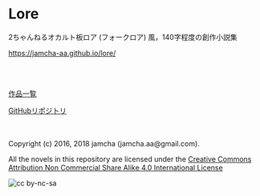 

# Lore

2ちゃんねるオカルト板ロア (フォークロア) 風，140字程度の創作小説集

<https://jamcha-aa.github.io/lore/>

<br>
<br>

[作品一覧](https://jamcha-aa.gitbook.io/about/)

[GitHubリポジトリ](https://github.com/jamcha-aa/Lore)

<br>
<br>
Copyright (c) 2016, 2018 jamcha (jamcha.aa@gmail.com).

All the novels in this repository are licensed under the [Creative Commons Attribution Non Commercial Share Alike 4.0 International License](https://creativecommons.org/licenses/by-nc-sa/4.0/deed)

![cc by-nc-sa](https://i.creativecommons.org/l/by-nc-sa/4.0/88x31.png)

